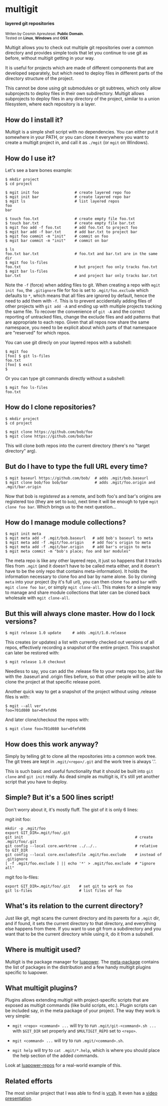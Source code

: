 # multigit

#### layered git repositories
<sub>Writen by Cosmin Apreutesei. **Public Domain**.</sub><br>
<sub>Tested on **Linux**, **Windows** and **OSX**</sub>

Multigit allows you to check out multiple git repositories over a
common directory and provides simple tools that let you continue
to use git as before, without multigit getting in your way.

It is useful for projects which are made of different components
that are developed separately, but which need to deploy files
in different parts of the directory structure of the project.

This cannot be done using git submodules or git subtrees, which
only allow subprojects to deploy files in their own subdirectory.
Multigit allows subprojects to deploy files in any directory of the
project, similar to a union filesystem, where each repository is a layer.

## How do I install it?

Multigit is a simple shell script with no dependencies. You can either
put it somewhere in your PATH, or you can clone it everywhere
you want to create a multigit project in, and call it as `./mgit`
(or `mgit` on Windows).

## How do I use it?

Let's see a bare bones example:

	$ mkdir project
	$ cd project

	$ mgit init foo                # create layered repo foo
	$ mgit init bar                # create layered repo bar
	$ mgit ls                      # list layered repos
	foo
	bar

	$ touch foo.txt                # create empty file foo.txt
	$ touch bar.txt                # create empty file bar.txt
	$ mgit foo add -f foo.txt      # add foo.txt to project foo
	$ mgit bar add -f bar.txt      # add bar.txt to project bar
	$ mgit foo commit -m "init"    # commit on foo
	$ mgit bar commit -m "init"    # commit on bar

	$ ls
	foo.txt bar.txt                # foo.txt and bar.txt are in the same dir
	$ mgit foo ls-files
	foo.txt                        # but project foo only tracks foo.txt
	$ mgit bar ls-files
	bar.txt                        # and project bar only tracks bar.txt

Note the `-f` (force) when adding files to git. When creating a repo with
`mgit init foo`, the `.gitignore` file for foo is set to
`.mgit/foo.exclude` which defaults to `*`, which means that
all files are ignored by default, hence the need to add them with `-f`.
This is to prevent accidentally adding files of other projects with
`git add -A` and ending up with multiple projects tracking the same file.
To recover the convenience of `git -A` and the correct reporting of
untracked files, change the exclude files and add patterns that are
appropriate to each repo. Given that all repos now share the same
namespace, you need to be explicit about which parts of that namespace
are "reserved" for which repos.

You can use git direcly on your layered repos with a subshell:

	$ mgit foo
	[foo] $ git ls-files
	foo.txt
	[foo] $ exit
	$

Or you can type git commands directly without a subshell:

	$ mgit foo ls-files
	foo.txt

## How do I clone repositories?

	$ mkdir project
	$ cd project

	$ mgit clone https://github.com/bob/foo
	$ mgit clone https://github.com/bob/bar

This will clone both repos into the current directory
(there's no "target directory" arg).

## But do I have to type the full URL every time?

	$ mgit baseurl https://github.com/bob/  # adds .mgit/bob.baseurl
	$ mgit clone bob/foo bob/bar            # adds .mgit/foo.origin and .mgit/bar.origin

Now that bob is _registered_ as a remote, and both foo's and bar's origins
are registered too (they are set to `bob`), next time it will be enough
to type `mgit clone foo bar`. Which brings us to the next question...

## How do I manage module collections?

	$ mgit init meta
	$ mgit meta add -f .mgit/bob.baseurl   # add bob's baseurl to meta
	$ mgit meta add -f .mgit/foo.origin    # add foo's origin to meta
	$ mgit meta add -f .mgit/bar.origin    # add bar's origin to meta
	$ mgit meta commit -m "bob's place; foo and bar modules"

The meta repo is like any other layered repo, it just so happens that it
tracks files from `.mgit` (and it doesn't have to be called meta either,
and it doesn't have to be the only repo that contains meta-information).
It holds the information necessary to clone foo and bar by name alone.
So by cloning `meta` into your project (by it's full url), you can then
clone `foo` and `bar` with `mgit clone foo bar`, or simply `mgit clone-all`.
This makes for a simple way to manage and share module collections
that later can be cloned back wholesale with `mgit clone-all`.

## But this will always clone master. How do I lock versions?

	$ mgit release 1.0 update     # adds .mgit/1.0.release

This creates (or updates) a list with currently checked out versions
of all repos, effectively recording a snapshot of the entire project.
This snapshot can later be restored with:

	$ mgit release 1.0 checkout

Needless to say, you can add the .release file to your meta repo too,
just like with the .baseurl and .origin files before, so that other people
will be able to clone the project at that specific release point.

Another quick way to get a snapshot of the project without using .release
files is with:

	$ mgit --all ver
	foo=701d080 bar=0fefd96

And later clone/checkout the repos with:

	$ mgit clone foo=701d080 bar=0fefd96

## How does this work anyway?

Simply by telling git to clone all the repositories into a common
work tree. The git trees are kept in `.mgit/<repo>/.git` and the
work tree is always '.'.

This is such basic and useful functionality that it should
be built into `git clone` and `git init` really. As dead simple
as multigit is, it's still yet another script that you have to deploy.

## Simple? But it's a 500 lines script!

Don't worry about it, it's mostly fluff. The gist of it is only 6 lines:

mgit init foo:

	mkdir -p .mgit/foo
	export GIT_DIR=.mgit/foo/.git
	git init                                                  # create .mgit/foo/.git
	git config --local core.worktree ../../..                 # relative to GIT_DIR
	git config --local core.excludesfile .mgit/foo.exclude    # instead of .gitignore
	[ -f .mgit/foo.exclude ] || echo '*' > .mgit/foo.exclude  # "ignore all"

mgit foo ls-files:

	export GIT_DIR=.mgit/foo/.git    # set git to work on foo
	git ls-files                     # list files of foo

## What's its relation to the current directory?

Just like git, mgit scans the current directory and its parents for
a `.mgit` dir, and if found, it sets the current directory to that directory,
and everything else happens from there. If you want to use git
from a subdirectory and you want that to be the current directory while
using it, do it from a subshell.

## Where is multigit used?

Multigit is the package manager for [luapower](https://luapower.com).
The [meta-package](https://github.com/luapower/luapower-repos) contains
the list of packages in the distribution and a few handy multigit plugins
specific to luapower.

## What multigit plugins?

Plugins allows extending multigit with project-specific scripts
that are exposed as multigit commands (like build scripts, etc.).
Plugin scripts can be included say, in the meta package of your project.
The way they work is very simple:

  * `mgit <repo> <command> ...` will try to run
    `.mgit/git-<command>.sh ...` with `$GIT_DIR` set properly
    and `$MULTIGIT_REPO` set to `<repo>`.

  * `mgit <command> ...` will try to run `.mgit/<command>.sh`.

  * `mgit help` will try to `cat .mgit/*.help`, which is where you should
    place the help section of the added commands.

Look at [luapower-repos](https://github.com/luapower/luapower-repos)
for a real-world example of this.

## Related efforts

The most similar project that I was able to find is [vcsh](https://github.com/RichiH/vcsh).
It even has a [video presentation](http://mirror.as35701.net/video.fosdem.org//2012/lightningtalks/vcsh.webm).
